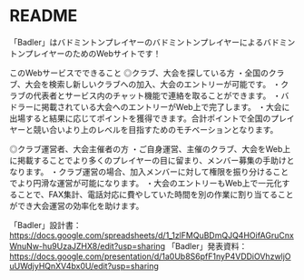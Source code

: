 # README

「Badler」はバドミントンプレイヤーのバドミントンプレイヤーによるバドミントンプレイヤーのためのWebサイトです！

このWebサービスでできること
◎クラブ、大会を探している方
・全国のクラブ、大会を検索し新しいクラブへの加入、大会のエントリーが可能です。
・クラブの代表者とサービス内のチャット機能で連絡を取ることができます。
・バドラーに掲載されている大会へのエントリーがWeb上で完了します。
・大会に出場すると結果に応じてポイントを獲得できます。合計ポイントで全国のプレイヤーと競い合いより上のレベルを目指すためのモチベーションとなります。

◎クラブ運営者、大会主催者の方
・ご自身運営、主催のクラブ、大会をWeb上に掲載することでより多くのプレイヤーの目に留まり、メンバー募集の手助けとなります。
・クラブ運営の場合、加入メンバーに対して権限を振り分けることでより円滑な運営が可能になります。
・大会のエントリーもWeb上で一元化することで、FAX集計、電話対応に費やしていた時間を別の作業に割り当てることができ大会運営の効率化を助けます。

「Badler」設計書：https://docs.google.com/spreadsheets/d/1_1zlFMQuBDmQJQ4HOifAGruCnxWnuNw-hu9UzaJZHX8/edit?usp=sharing
「Badler」発表資料：https://docs.google.com/presentation/d/1a0Ub8S6pfF1nyP4VDDiOVhzwljOuUWdjyHQnXV4bx0U/edit?usp=sharing
